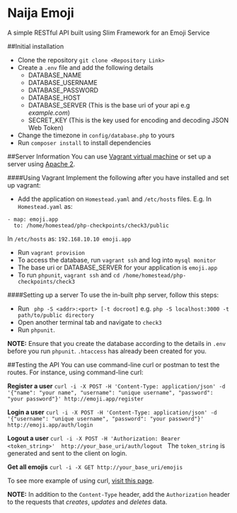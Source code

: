 # Naija Emoji
A simple RESTful API built using Slim Framework for an Emoji Service

##Initial installation
* Clone the repository `git clone <Repository Link>`
* Create a `.env` file and add the following details
  * DATABASE_NAME
  * DATABASE_USERNAME
  * DATABASE_PASSWORD
  * DATABASE_HOST
  * DATABASE_SERVER (This is the base uri of your api e.g *example.com*)
  * SECRET_KEY (This is the key used for encoding and decoding JSON Web Token)
* Change the timezone in `config/database.php` to yours
* Run `composer install` to install dependencies

##Server Information
You can use [Vagrant virtual machine](http://laravel.com/docs/5.1/homestead) or set up a server using [Apache 2](http://php.net/manual/en/features.commandline.webserver.php).

####Using Vagrant
Implement the following after you have installed and set up vagrant:
  * Add the application on `Homestead.yaml` and `/etc/hosts` files. E.g.
  In `Homestead.yaml` as:
  ```
  - map: emoji.app
    to: /home/homestead/php-checkpoints/check3/public
  ```
  In `/etc/hosts` as:
  ```192.168.10.10 emoji.app```
  * Run `vagrant provision`
  * To access the database, run `vagrant ssh` and log into `mysql monitor`
  * The base uri or DATABASE_SERVER for your application is `emoji.app`
  * To run `phpunit`, `vagrant ssh` and `cd /home/homestead/php-checkpoints/check3`

####Setting up a server
To use the in-built php server, follow this steps:
  * Run ` php -S <addr>:<port> [-t docroot]` e.g. `php -S localhost:3000 -t path/to/public directory`
  * Open another terminal tab and navigate to `check3`
  * Run `phpunit`.

**NOTE:** Ensure that you create the database according to the details in `.env` before you run `phpunit`. `.htaccess` has already been created for you.

##Testing the API
You can use command-line curl or postman to test the routes.
For instance, using command-line curl:

**Register a user**
`curl -i -X POST -H 'Content-Type: application/json' -d '{"name": "your name", "username": "unique username", "password": "your password"}' http://emoji.app/register `

**Login a user**
`curl -i -X POST -H 'Content-Type: application/json' -d '{"username": "unique username", "password": "your password"}' http://emoji.app/auth/login `

**Logout a user**
`curl -i -X POST -H 'Authorization: Bearer <token_string>'  http://your_base_uri/auth/logout `
The `token_string` is generated and sent to the client on login.

**Get all emojis**
`curl -i -X GET http://your_base_uri/emojis `

To see more example of using curl, [visit this page](http://coenraets.org/blog/2011/12/restful-services-with-jquery-php-and-the-slim-framework/).

**NOTE:** In addition to the `Content-Type` header, add the `Authorization` header to the requests that *creates*, *updates* and *deletes* data.
